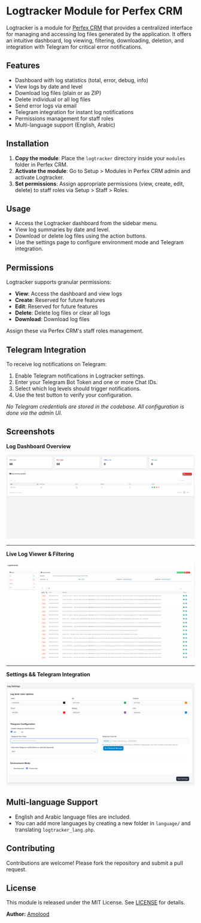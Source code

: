 # Logtracker Module for Perfex CRM

Logtracker is a module for [Perfex CRM](https://www.perfexcrm.com/) that provides a centralized interface for managing and accessing log files generated by the application. It offers an intuitive dashboard, log viewing, filtering, downloading, deletion, and integration with Telegram for critical error notifications.

## Features

- Dashboard with log statistics (total, error, debug, info)
- View logs by date and level
- Download log files (plain or as ZIP)
- Delete individual or all log files
- Send error logs via email
- Telegram integration for instant log notifications
- Permissions management for staff roles
- Multi-language support (English, Arabic)

## Installation

1. **Copy the module**: Place the `logtracker` directory inside your `modules` folder in Perfex CRM.
2. **Activate the module**: Go to Setup > Modules in Perfex CRM admin and activate Logtracker.
3. **Set permissions**: Assign appropriate permissions (view, create, edit, delete) to staff roles via Setup > Staff > Roles.

## Usage

- Access the Logtracker dashboard from the sidebar menu.
- View log summaries by date and level.
- Download or delete log files using the action buttons.
- Use the settings page to configure environment mode and Telegram integration.

## Permissions

Logtracker supports granular permissions:
- **View**: Access the dashboard and view logs
- **Create**: Reserved for future features
- **Edit**: Reserved for future features
- **Delete**: Delete log files or clear all logs
- **Download**: Download log files

Assign these via Perfex CRM's staff roles management.

## Telegram Integration

To receive log notifications on Telegram:
1. Enable Telegram notifications in Logtracker settings.
2. Enter your Telegram Bot Token and one or more Chat IDs.
3. Select which log levels should trigger notifications.
4. Use the test button to verify your configuration.

*No Telegram credentials are stored in the codebase. All configuration is done via the admin UI.*

## Screenshots

**Log Dashboard Overview**

![Log Dashboard](https://raw.githubusercontent.com/amolood/Log-Tracker-Module-Perfex-crm/refs/heads/main/screenshot/Screenshot%202025-06-26%20163627.png)

---

**Live Log Viewer & Filtering**

![Log Viewer](https://raw.githubusercontent.com/amolood/Log-Tracker-Module-Perfex-crm/refs/heads/main/screenshot/Screenshot%202025-06-26%20163652.png)

---

**Settings && Telegram Integration**

![Telegram Settings](https://raw.githubusercontent.com/amolood/Log-Tracker-Module-Perfex-crm/refs/heads/main/screenshot/Screenshot%202025-06-26%20163553.png)


## Multi-language Support

- English and Arabic language files are included.
- You can add more languages by creating a new folder in `language/` and translating `logtracker_lang.php`.

## Contributing

Contributions are welcome! Please fork the repository and submit a pull request.

## License

This module is released under the MIT License. See [LICENSE](LICENSE) for details.

**Author:** [Amolood](https://amolood.com)
